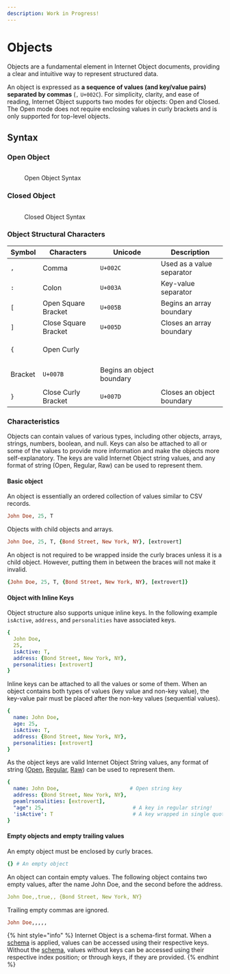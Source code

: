 ```yaml
---
description: Work in Progress!
---
```


# Objects

Objects are a fundamental element in Internet Object documents, providing a clear and intuitive way to represent structured data.

An object is expressed as **a sequence of values (and key/value pairs) separated by commas** (`,` `U+002C`). For simplicity, clarity, and ease of reading, Internet Object supports two modes for objects: Open and Closed. The Open mode does not require enclosing values in curly brackets and is only supported for top-level objects.

## Syntax

### Open Object

<figure><img src="../../.gitbook/assets/image (2).png" alt=""><figcaption><p>Open Object Syntax</p></figcaption></figure>



### Closed Object

<figure><img src="../../.gitbook/assets/image (8).png" alt=""><figcaption><p>Closed Object Syntax</p></figcaption></figure>

### **Object Structural Characters**

| Symbol | Characters                        | Unicode  | Description               |
| ------ | --------------------------------- | -------- | ------------------------- |
| `,`    | Comma                             | `U+002C` | Used as a value separator |
| `:`    | Colon                             | `U+003A` | Key-value separator       |
| `[`    | Open Square Bracket               | `U+005B` | Begins an array boundary  |
| `]`    | Close Square Bracket              | `U+005D` | Closes an array boundary  |
| `{`    | <p>Open Curly </p><p>Bracket</p> | `U+007B` | Begins an object boundary |
| `}`    | Close Curly Bracket               | `U+007D` | Closes an object boundary |

### Characteristics

Objects can contain values of various types, including other objects, arrays, strings, numbers, boolean, and null. Keys can also be attached to all or some of the values to provide more information and make the objects more self-explanatory. The keys are valid Internet Object string values, and any format of string (Open, Regular, Raw) can be used to represent them.

#### **Basic object**

An object is essentially an ordered collection of values similar to CSV records.

```ruby
John Doe, 25, T
```

Objects with child objects and arrays.

```ruby
John Doe, 25, T, {Bond Street, New York, NY}, [extrovert]
```

An object is not required to be wrapped inside the curly braces unless it is a child object. However, putting them in between the braces will not make it invalid.

```ruby
{John Doe, 25, T, {Bond Street, New York, NY}, [extrovert]}
```

#### Object with Inline Keys

Object structure also supports unique inline keys. In the following example `isActive`, `address`, and `personalities` have associated keys.

```yaml
{
  John Doe,
  25,
  isActive: T,
  address: {Bond Street, New York, NY},
  personalities: [extrovert]
}
```

Inline keys can be attached to all the values or some of them. When an object contains both types of values (key value and non-key value), the key-value pair must be placed after the non-key values (sequential values).

```yaml
{
  name: John Doe,
  age: 25,
  isActive: T,
  address: {Bond Street, New York, NY},
  personalities: [extrovert]
}
```

As the object keys are valid Internet Object String values, any format of string ([Open](string/open-strings.md), [Regular](string/regular-strings.md), [Raw](string/raw-strings.md)) can be used to represent them.&#x20;

```yaml
{
  name: John Doe,                       # Open string key
  address: {Bond Street, New York, NY},
  peamlrsonalities: [extrovert],
  "age": 25,                             # A key in regular string!
  'isActive': T                          # A key wrapped in single quotes
}
```

#### Empty objects and empty trailing values

An empty object must be enclosed by curly braces.

```yaml
{} # An empty object
```

An object can contain empty values. The following object contains two empty values, after the name John Doe, and the second before the address.

```yaml
John Doe,,true,, {Bond Street, New York, NY}
```

Trailing empty commas are ignored.

```ruby
John Doe,,,,,
```

{% hint style="info" %}
Internet Object is a schema-first format. When a [schema](../../schema-definition-language/untitled-1.md) is applied, values can be accessed using their respective keys. Without the [schema](../../schema-definition-language/untitled-1.md), values without keys can be accessed using their respective index position; or through keys, if they are provided.
{% endhint %}

